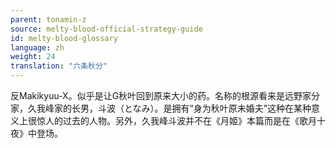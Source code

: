 ```yaml
---
parent: tonamin-z
source: melty-blood-official-strategy-guide
id: melty-blood-glossary
language: zh
weight: 24
translation: "六条秋分"
---
```


反Makikyuu-X。似乎是让G秋叶回到原来大小的药。名称的根源看来是远野家分家，久我峰家的长男，斗波（となみ）。是拥有“身为秋叶原未婚夫”这种在某种意义上很惊人的过去的人物。另外，久我峰斗波并不在《月姬》本篇而是在《歌月十夜》中登场。
